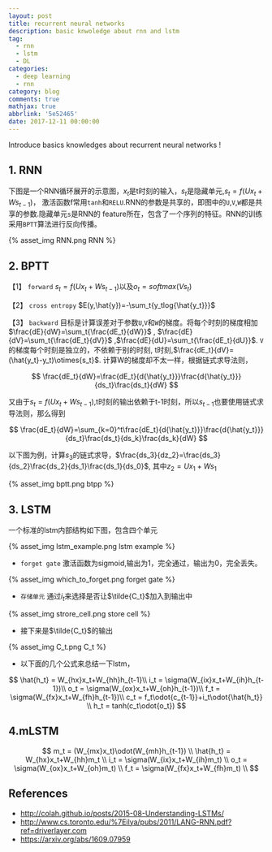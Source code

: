 ```yaml
---
layout: post
title: recurrent neural networks
description: basic knwoledge about rnn and lstm
tag:
  - rnn
  - lstm
  - DL
categories:
  - deep learning
  - rnn
category: blog
comments: true
mathjax: true
abbrlink: '5e52465'
date: 2017-12-11 00:00:00
---
```

Introduce basics knowledges about recurrent neural networks !

## 1. RNN

下图是一个RNN循环展开的示意图，$x_t$是t时刻的输入，$s_t$是隐藏单元,$s_t=f(Ux_t+Ws_{t-1})$，
激活函数f常用`tanh`和`RELU`.RNN的参数是共享的，即图中的`U`,`V`,`W`都是共享的参数.隐藏单元`s`是RNN的
feature所在，包含了一个序列的特征。RNN的训练采用`BPTT`算法进行反向传播。

{% asset_img RNN.png RNN %}

## 2. BPTT

 【1】 `forward` $s_t=f(Ux_t+Ws_{t-1})$以及$o_t = softmax(Vs_t)$

 【2】 `cross entropy` $E(y,\hat{y})=-\sum_t{y_tlog{\hat{y_t}}}$

 【3】 `backward` 目标是计算误差对于参数`U`,`V`和`W`的梯度。将每个时刻的梯度相加$\frac{dE}{dW}=\sum_t{\frac{dE_t}{dW}}$ ,
 $\frac{dE}{dV}=\sum_t{\frac{dE_t}{dV}}$ ,$\frac{dE}{dU}=\sum_t{\frac{dE_t}{dU}}$. 
 `V`的梯度每个时刻是独立的，不依赖于别的时刻, t时刻,$\frac{dE_t}{dV}=(\hat{y_t}-y_t)\otimes{s_t}$.
 计算W的梯度却不太一样，根据链式求导法则，

$$
\frac{dE_t}{dW}=\frac{dE_t}{d{\hat{y_t}}}\frac{d{\hat{y_t}}}{ds_t}\frac{ds_t}{dW}
$$

又由于$s_t=f(Ux_t+Ws_{t-1})$,t时刻的输出依赖于t-1时刻，所以$s_{t-1}$也要使用链式求导法则，那么得到

$$
\frac{dE_t}{dW}=\sum_{k=0}^t\frac{dE_t}{d{\hat{y_t}}}\frac{d{\hat{y_t}}}{ds_t}\frac{ds_t}{ds_k}\frac{ds_k}{dW}
$$

以下图为例，计算$s_3$的链式求导，$\frac{ds_3}{dz_2}=\frac{ds_3}{ds_2}\frac{ds_2}{ds_1}\frac{ds_1}{ds_0}$,
其中$z_2=Ux_1+Ws_1$

{% asset_img bptt.png btpp %}

## 3. LSTM

一个标准的lstm内部结构如下图，包含四个单元

{% asset_img lstm_example.png lstm example %}

+ `forget gate` 激活函数为sigmoid,输出为1，完全通过，输出为0，完全丢失。

{% asset_img which_to_forget.png forget gate %}

+ `存储单元` 通过$i_t$来选择是否让$\tilde{C_t}$加入到输出中

{% asset_img strore_cell.png store cell %}

+ 接下来是$\tilde{C_t}$的输出

{% asset_img C_t.png C_t %}

+ 以下面的几个公式来总结一下lstm，

$$
\hat{h_t} = W_{hx}x_t+W_{hh}h_{t-1}\\
i_t = \sigma(W_{ix}x_t+W_{ih}h_{t-1})\\
o_t = \sigma(W_{ox}x_t+W_{oh}h_{t-1})\\
f_t = \sigma(W_{fx}x_t+W_{fh}h_{t-1})\\
c_t = f_t\odot{c_{t-1}}+i_t\odot{\hat{h_t}} \\
h_t = tanh(c_t\odot{o_t})
$$

## 4.mLSTM

$$
m_t = (W_{mx}x_t)\odot(W_{mh}h_{t-1}) \\
\hat{h_t} = W_{hx}x_t+W_{hh}m_t \\
i_t = \sigma(W_{ix}x_t+W_{ih}m_t) \\
o_t = \sigma(W_{ox}x_t+W_{oh}m_t) \\
f_t = \sigma(W_{fx}x_t+W_{fh}m_t) \\
$$

## References

+ <http://colah.github.io/posts/2015-08-Understanding-LSTMs/>
+ <http://www.cs.toronto.edu/%7Eilya/pubs/2011/LANG-RNN.pdf?ref=driverlayer.com>
+ <https://arxiv.org/abs/1609.07959>
